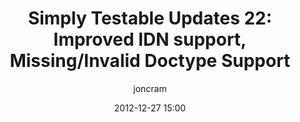 ---
title: "Simply Testable Updates 22: Improved IDN support, Missing/Invalid Doctype Support"
short_title: "Simply Testable Updates 22: IDN support, Invalid Doctype Support"
date: 2012-12-27 15:00
author: joncram
newsletter:
    issue_number: 22nd
    url: https://us5.campaign-archive1.com/?u=ac75e33d993d2b502e333ddd0&amp;id=7ca841c770
    closing_sentence: Expect the next in a week from now, January 3 2013.
    highlights:
        - Improved internationalised domain name support
        - Missing/invalid doctype declaration support
---